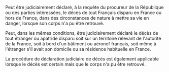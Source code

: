   
 Peut être judiciairement déclaré, à la requête du procureur de la République ou des parties intéressées, le décès de tout Français disparu en France ou hors de France, dans des circonstances de nature à mettre sa vie en danger, lorsque son corps n'a pu être retrouvé.  

  
 Peut, dans les mêmes conditions, être judiciairement déclaré le décès de tout étranger ou apatride disparu soit sur un territoire relevant de l'autorité de la France, soit à bord d'un bâtiment ou aéronef français, soit même à l'étranger s'il avait son domicile ou sa résidence habituelle en France.  

  
 La procédure de déclaration judiciaire de décès est également applicable lorsque le décès est certain mais que le corps n'a pu être retrouvé.  
